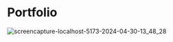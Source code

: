 # Portfolio

![screencapture-localhost-5173-2024-04-30-13_48_28](https://github.com/TathataHY/portfolio-codewave/assets/86846618/3a7e1a62-6732-49eb-a515-9cd6b5d7e081)
